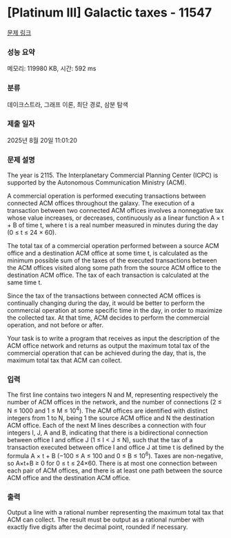 # [Platinum III] Galactic taxes - 11547 

[문제 링크](https://www.acmicpc.net/problem/11547) 

### 성능 요약

메모리: 119980 KB, 시간: 592 ms

### 분류

데이크스트라, 그래프 이론, 최단 경로, 삼분 탐색

### 제출 일자

2025년 8월 20일 11:01:20

### 문제 설명

<p>The year is 2115. The Interplanetary Commercial Planning Center (ICPC) is supported by the Autonomous Communication Ministry (ACM).</p>

<p>A commercial operation is performed executing transactions between connected ACM offices throughout the galaxy. The execution of a transaction between two connected ACM offices involves a nonnegative tax whose value increases, or decreases, continuously as a linear function A × t + B of time t, where t is a real number measured in minutes during the day (0 ≤ t ≤ 24 × 60).</p>

<p>The total tax of a commercial operation performed between a source ACM office and a destination ACM office at some time t, is calculated as the minimum possible sum of the taxes of the executed transactions between the ACM offices visited along some path from the source ACM office to the destination ACM office. The tax of each transaction is calculated at the same time t.</p>

<p>Since the tax of the transactions between connected ACM offices is continually changing during the day, it would be better to perform the commercial operation at some specific time in the day, in order to maximize the collected tax. At that time, ACM decides to perform the commercial operation, and not before or after.</p>

<p>Your task is to write a program that receives as input the description of the ACM office network and returns as output the maximum total tax of the commercial operation that can be achieved during the day, that is, the maximum total tax that ACM can collect.</p>

### 입력 

 <p>The first line contains two integers N and M, representing respectively the number of ACM offices in the network, and the number of connections (2 ≤ N ≤ 1000 and 1 ≤ M ≤ 10<sup>4</sup>). The ACM offices are identified with distinct integers from 1 to N, being 1 the source ACM office and N the destination ACM office. Each of the next M lines describes a connection with four integers I, J, A and B, indicating that there is a bidirectional connection between office I and office J (1 ≤ I < J ≤ N), such that the tax of a transaction executed between office I and office J at time t is defined by the formula A × t + B (−100 ≤ A ≤ 100 and 0 ≤ B ≤ 10<sup>6</sup>). Taxes are non-negative, so A×t+B ≥ 0 for 0 ≤ t ≤ 24×60. There is at most one connection between each pair of ACM offices, and there is at least one path between the source ACM office and the destination ACM office.</p>

### 출력 

 <p>Output a line with a rational number representing the maximum total tax that ACM can collect. The result must be output as a rational number with exactly five digits after the decimal point, rounded if necessary.</p>

